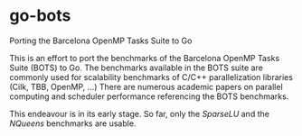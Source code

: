 # go-bots
Porting the Barcelona OpenMP Tasks Suite to Go

This is an effort to port the benchmarks of the Barcelona OpenMP Tasks Suite (BOTS) to Go.
The benchmarks available in the BOTS suite are commonly used for scalability benchmarks of C/C++ parallelization libraries (Cilk, TBB, OpenMP, ...)
There are numerous academic papers on parallel computing and scheduler performance referencing the BOTS benchmarks.

This endeavour is in its early stage. So far, only the *SparseLU* and the *NQueens* benchmarks are usable.
